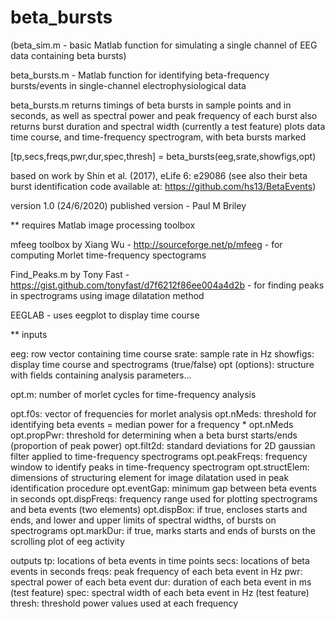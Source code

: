 # beta_bursts
(beta_sim.m - basic Matlab function for simulating a single channel of EEG data containing beta bursts)

beta_bursts.m - Matlab function for identifying beta-frequency bursts/events in single-channel electrophysiological data

beta_bursts.m returns timings of beta bursts in sample points and in seconds, as well as spectral power and peak frequency of each burst
also returns burst duration and spectral width (currently a test feature)
plots data time course, and time-frequency spectrogram, with beta bursts marked

[tp,secs,freqs,pwr,dur,spec,thresh] = beta_bursts(eeg,srate,showfigs,opt)

based on work by Shin et al. (2017), eLife 6: e29086
(see also their beta burst identification code available at: https://github.com/hs13/BetaEvents)

version 1.0 (24/6/2020)
published version - Paul M Briley

** requires
Matlab image processing toolbox

mfeeg toolbox by Xiang Wu - http://sourceforge.net/p/mfeeg - for computing Morlet time-frequency spectograms

Find_Peaks.m by Tony Fast - https://gist.github.com/tonyfast/d7f6212f86ee004a4d2b - for finding peaks in spectrograms using image dilatation method

EEGLAB - uses eegplot to display time course

** inputs

eeg: row vector containing time course
srate: sample rate in Hz
showfigs: display time course and spectrograms (true/false)
opt (options): structure with fields containing analysis parameters...

opt.m: number of morlet cycles for time-frequency analysis

opt.f0s: vector of frequencies for morlet analysis
opt.nMeds: threshold for identifying beta events = median power for a frequency * opt.nMeds
opt.propPwr: threshold for determining when a beta burst starts/ends (proportion of peak power) 
opt.filt2d: standard deviations for 2D gaussian filter applied to time-frequency spectrograms
opt.peakFreqs: frequency window to identify peaks in time-frequency spectrogram
opt.structElem: dimensions of structuring element for image dilatation used in peak identification procedure
opt.eventGap: minimum gap between beta events in seconds
opt.dispFreqs: frequency range used for plotting spectrograms and beta events (two elements)
opt.dispBox: if true, encloses starts and ends, and lower and upper limits of spectral widths, of bursts on spectrograms
opt.markDur: if true, marks starts and ends of bursts on the scrolling plot of eeg activity

outputs
tp: locations of beta events in time points
secs: locations of beta events in seconds
freqs: peak frequency of each beta event in Hz
pwr: spectral power of each beta event
dur: duration of each beta event in ms (test feature)
spec: spectral width of each beta event in Hz (test feature)
thresh: threshold power values used at each frequency
